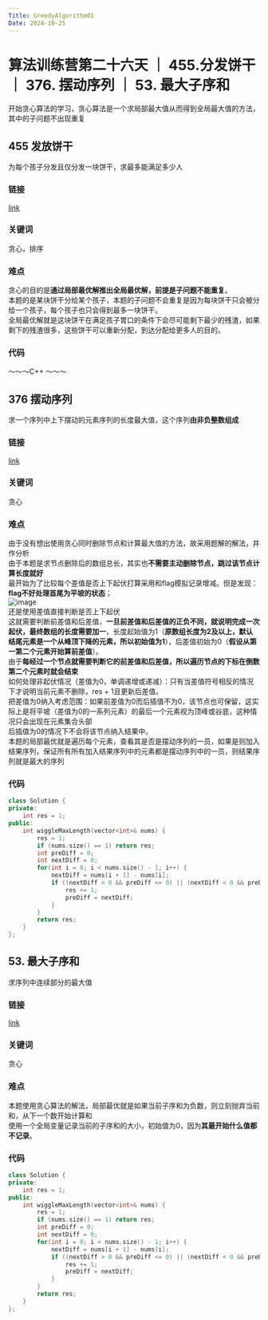 ```yaml
---
Title: GreedyAlgorithm01
Date: 2024-10-25
---
```

# 算法训练营第二十六天 ｜ 455.分发饼干｜ 376. 摆动序列 ｜ 53. 最大子序和
开始贪心算法的学习，贪心算法是一个求局部最大值从而得到全局最大值的方法，其中的子问题不出现重复
## 455 发放饼干
为每个孩子分发且仅分发一块饼干，求最多能满足多少人
### 链接 
[link](https://leetcode.cn/problems/assign-cookies/description/)
### 关键词
贪心，排序
### 难点
贪心的目的是**通过局部最优解推出全局最优解，前提是子问题不能重复**。\
本题的是某块饼干分给某个孩子，本题的子问题不会重复是因为每块饼干只会被分给一个孩子，每个孩子也只会得到最多一块饼干。\
全局最优解就是这块饼干在满足孩子胃口的条件下会尽可能剩下最少的残渣，如果剩下的残渣很多，这些饼干可以重新分配，到达分配给更多人的目的。
### 代码
～～～C++
～～～
## 376 摆动序列
求一个序列中上下摆动的元素序列的长度最大值，这个序列**由非负整数组成**
### 链接
[link](https://leetcode.cn/problems/wiggle-subsequence/)
### 关键词
贪心
### 难点
由于没有想出使用贪心同时删除节点和计算最大值的方法，故采用题解的解法，并作分析\
由于本题是求节点删除后的数组总长，其实也**不需要主动删除节点，跳过该节点计算长度就好**\
最开始为了比较每个差值是否上下起伏打算采用和flag模拟记录增减。但是发现：**flag不好处理首尾为平坡的状态**；\
![image](https://github.com/user-attachments/assets/94721b54-5e3a-485d-9f16-3abef52444c2)\
还是使用差值直接判断是否上下起伏\
这就需要判断前差值和后差值，**一旦前差值和后差值的正负不同，就说明完成一次起伏，最终数组的长度需要加一**，长度起始值为1（**原数组长度为2及以上，默认结尾元素是一个从峰顶下降的元素，所以初始值为1**），后差值初始为0（**假设从第一第二个元素开始算前差值**）。\
由于**每经过一个节点就需要判断它的前差值和后差值，所以遍历节点的下标在倒数第二个元素时就会结束**\
如何处理非起伏情况（差值为0，单调递增或递减）：只有当差值符号相反的情况下才说明当前元素不删除，res + 1且更新后差值。\
把差值为0纳入考虑范围：如果前差值为0而后插值不为0，该节点也可保留，这实际上是将平坡（差值为0的一系列元素）的最后一个元素视为顶峰或谷底，这种情况只会出现在元素集合头部\
后插值为0的情况下不会将该节点纳入结果中。\
本题的局部最优就是遍历每个元素，查看其是否是摆动序列的一员，如果是则加入结果序列，保证所有所有加入结果序列中的元素都是摆动序列中的一员，则结果序列就是最大的序列
### 代码
~~~C++
class Solution {
private:
    int res = 1;
public:
    int wiggleMaxLength(vector<int>& nums) {
        res = 1;
        if (nums.size() == 1) return res;
        int preDiff = 0;
        int nextDiff = 0;
        for(int i = 0; i < nums.size() - 1; i++) {
            nextDiff = nums[i + 1] - nums[i];
            if ((nextDiff > 0 && preDiff <= 0) || (nextDiff < 0 && preDiff >= 0)) {
                res += 1;
                preDiff = nextDiff;
            }
        }
        return res;
    }
};
~~~
## 53. 最大子序和
求序列中连续部分的最大值
### 链接
[link](https://leetcode.cn/problems/maximum-subarray/)
### 关键词
贪心
### 难点
本题使用贪心算法的解法，局部最优就是如果当前子序和为负数，则立刻抛弃当前和，从下一个数开始计算和\
使用一个全局变量记录当前的子序和的大小，初始值为0，因为**其最开始什么值都不记录**。
### 代码
~~~c++
class Solution {
private:
    int res = 1;
public:
    int wiggleMaxLength(vector<int>& nums) {
        res = 1;
        if (nums.size() == 1) return res;
        int preDiff = 0;
        int nextDiff = 0;
        for(int i = 0; i < nums.size() - 1; i++) {
            nextDiff = nums[i + 1] - nums[i];
            if ((nextDiff > 0 && preDiff <= 0) || (nextDiff < 0 && preDiff >= 0)) {
                res += 1;
                preDiff = nextDiff;
            }
        }
        return res;
    }
};
~~~



